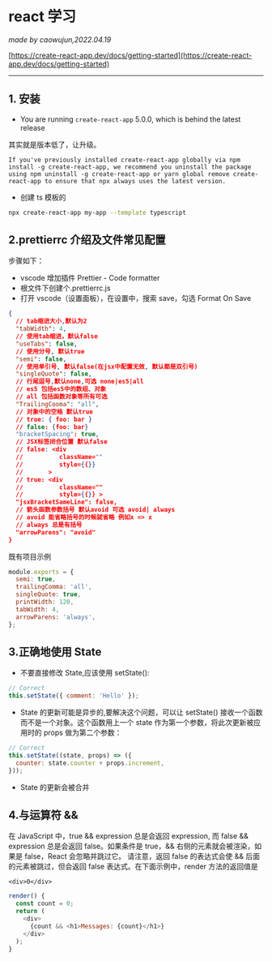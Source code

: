 # react 学习

_made by caowujun,2022.04.19_

[https://create-react-app.dev/docs/getting-started](https://create-react-app.dev/docs/getting-started)

---

## 1. 安装

- You are running `create-react-app` 5.0.0, which is behind the latest release

其实就是版本低了，让升级。

```
If you've previously installed create-react-app globally via npm install -g create-react-app, we recommend you uninstall the package using npm uninstall -g create-react-app or yarn global remove create-react-app to ensure that npx always uses the latest version.
```

- 创建 ts 模板的

```bash
npx create-react-app my-app --template typescript
```

## 2.prettierrc 介绍及文件常见配置

步骤如下：

- vscode 增加插件 Prettier - Code formatter
- 根文件下创建个.prettierrc.js
- 打开 vscode（设置面板），在设置中，搜索 save，勾选 Format On Save

```json
{
  // tab缩进大小,默认为2
  "tabWidth": 4,
  // 使用tab缩进，默认false
  "useTabs": false,
  // 使用分号, 默认true
  "semi": false,
  // 使用单引号, 默认false(在jsx中配置无效, 默认都是双引号)
  "singleQuote": false,
  // 行尾逗号,默认none,可选 none|es5|all
  // es5 包括es5中的数组、对象
  // all 包括函数对象等所有可选
  "TrailingCooma": "all",
  // 对象中的空格 默认true
  // true: { foo: bar }
  // false: {foo: bar}
  "bracketSpacing": true,
  // JSX标签闭合位置 默认false
  // false: <div
  //          className=""
  //          style={{}}
  //       >
  // true: <div
  //          className=""
  //          style={{}} >
  "jsxBracketSameLine": false,
  // 箭头函数参数括号 默认avoid 可选 avoid| always
  // avoid 能省略括号的时候就省略 例如x => x
  // always 总是有括号
  "arrowParens": "avoid"
}
```

既有项目示例

```javascript
module.exports = {
  semi: true,
  trailingComma: 'all',
  singleQuote: true,
  printWidth: 120,
  tabWidth: 4,
  arrowParens: 'always',
};
```

## 3.正确地使用 State

- 不要直接修改 State,应该使用 setState():

```jsx
// Correct
this.setState({ comment: 'Hello' });
```

- State 的更新可能是异步的,要解决这个问题，可以让 setState() 接收一个函数而不是一个对象。这个函数用上一个 state 作为第一个参数，将此次更新被应用时的 props 做为第二个参数：

```jsx
// Correct
this.setState((state, props) => ({
  counter: state.counter + props.increment,
}));
```

- State 的更新会被合并

## 4.与运算符 &&

在 JavaScript 中，true && expression 总是会返回 expression, 而 false && expression 总是会返回 false。如果条件是 true，&& 右侧的元素就会被渲染，如果是 false，React 会忽略并跳过它。
请注意，返回 false 的表达式会使 && 后面的元素被跳过，但会返回 false 表达式。在下面示例中，render 方法的返回值是

```
<div>0</div>
```

```javascript
render() {
  const count = 0;
  return (
    <div>
      {count && <h1>Messages: {count}</h1>}
    </div>
  );
}
```
